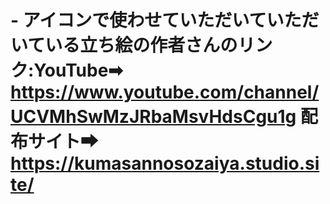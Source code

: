 # - アイコンで使わせていただいていただいている立ち絵の作者さんのリンク:YouTube➡　https://www.youtube.com/channel/UCVMhSwMzJRbaMsvHdsCgu1g 配布サイト➡　https://kumasannosozaiya.studio.site/

